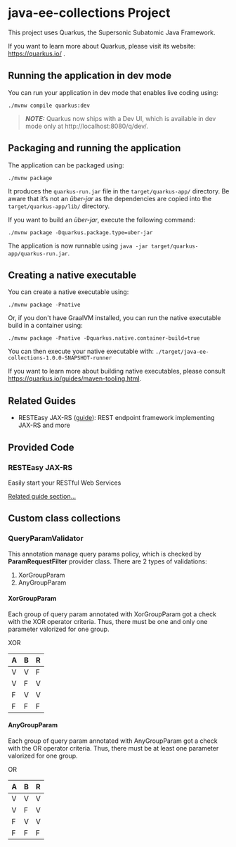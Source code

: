 # java-ee-collections Project

This project uses Quarkus, the Supersonic Subatomic Java Framework.

If you want to learn more about Quarkus, please visit its website: https://quarkus.io/ .

## Running the application in dev mode

You can run your application in dev mode that enables live coding using:
```shell script
./mvnw compile quarkus:dev
```

> **_NOTE:_**  Quarkus now ships with a Dev UI, which is available in dev mode only at http://localhost:8080/q/dev/.

## Packaging and running the application

The application can be packaged using:
```shell script
./mvnw package
```
It produces the `quarkus-run.jar` file in the `target/quarkus-app/` directory.
Be aware that it’s not an _über-jar_ as the dependencies are copied into the `target/quarkus-app/lib/` directory.

If you want to build an _über-jar_, execute the following command:
```shell script
./mvnw package -Dquarkus.package.type=uber-jar
```

The application is now runnable using `java -jar target/quarkus-app/quarkus-run.jar`.

## Creating a native executable

You can create a native executable using: 
```shell script
./mvnw package -Pnative
```

Or, if you don't have GraalVM installed, you can run the native executable build in a container using: 
```shell script
./mvnw package -Pnative -Dquarkus.native.container-build=true
```

You can then execute your native executable with: `./target/java-ee-collections-1.0.0-SNAPSHOT-runner`

If you want to learn more about building native executables, please consult https://quarkus.io/guides/maven-tooling.html.

## Related Guides

- RESTEasy JAX-RS ([guide](https://quarkus.io/guides/rest-json)): REST endpoint framework implementing JAX-RS and more

## Provided Code

### RESTEasy JAX-RS

Easily start your RESTful Web Services

[Related guide section...](https://quarkus.io/guides/getting-started#the-jax-rs-resources)

## Custom class collections

### QueryParamValidator

This annotation manage query params policy, which is checked by **ParamRequestFilter** provider class.
There are 2 types of validations:

1. XorGroupParam
2. AnyGroupParam

#### XorGroupParam

Each group of query param annotated with XorGroupParam got a check with the XOR operator criteria.
Thus, there must be one and only one parameter valorized for one group.

XOR

| A | B | R |
|---|---|---|
| V | V | F |
| V | F | V |
| F | V | V |
| F | F | F |

#### AnyGroupParam

Each group of query param annotated with AnyGroupParam got a check with the OR operator criteria.
Thus, there must be at least one parameter valorized for one group.


OR

| A | B | R |
|---|---|---|
| V | V | V |
| V | F | V |
| F | V | V |
| F | F | F |